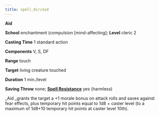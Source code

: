 ```yaml
---
title: spell_dir/aid
---
```

 **Aid**

**School** enchantment (compulsion [mind-affecting]; **Level** cleric 2

**Casting Time** 1 standard action

**Components** V, S, DF

**Range** touch

**Target** living creature touched

**Duration** 1 min./level

**Saving Throw** none; **[Spell Resistance](../glossary#_spell-resistance)** yes (harmless)

_Aid _grants the target a +1 morale bonus on attack rolls and saves against fear effects, plus temporary hit points equal to 1d8 + caster level (to a maximum of 1d8+10 temporary hit points at caster level 10th).

